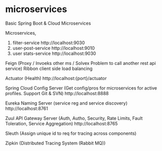 # microservices
Basic Spring Boot &amp; Cloud Microservices 


Microservices,
1. filter-service	http://localhost:9030
2. user-post-service	http://localhost:9010
3. user stats-service	http://localhost:9030

Feign (Proxy / Invoeks other ms / Solvex Problem to call another rest api service)
Ribbon client side load balancing

Actuator (Health)
http://localhost:{port}/actuator

Spring Cloud Config Server (Get config/pros for microservices for active profiles. Support Git & SVN)
http://localhost:8888

Eureka Naming Server (service reg and service discovery)
http://localhost:8761

Zuul API Gateway Server (Auth, Autho, Security, Rate Limits, Fault Toleration, Service Aggregation)
http://localhost:8765

Sleuth (Assign unique id to req for tracing across components)

Zipkin (Distributed Tracing System (Rabbit MQ))



